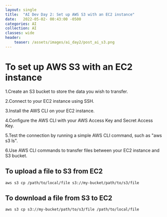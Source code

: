 ```yaml
---
layout: single
title:  "AI Dev Day 2: Set up AWS S3 with an EC2 instance"
date:   2022-05-02- 00:43:00 -0500
categories: AI
collection: AI
classes: wide
header:
    teaser: /assets/images/ai_day2/post_ai_s3.png
---
```


# To set up AWS S3 with an EC2 instance
1.Create an S3 bucket to store the data you wish to transfer.

2.Connect to your EC2 instance using SSH.

3.Install the AWS CLI on your EC2 instance.

4.Configure the AWS CLI with your AWS Access Key and Secret Access Key.

5.Test the connection by running a simple AWS CLI command, such as "aws s3 ls".

6.Use AWS CLI commands to transfer files between your EC2 instance and S3 bucket.

## To upload a file to S3 from EC2
```
aws s3 cp /path/to/local/file s3://my-bucket/path/to/s3/file
```

## To download a file from S3 to EC2
```
aws s3 cp s3://my-bucket/path/to/s3/file /path/to/local/file
```
